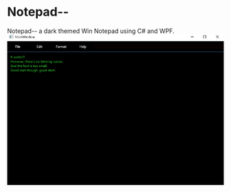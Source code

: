# Notepad--
Notepad-- a dark themed Win Notepad using C# and WPF.
![Notepad-- Screen shot](Notepad--July22ScreenShot.PNG)

